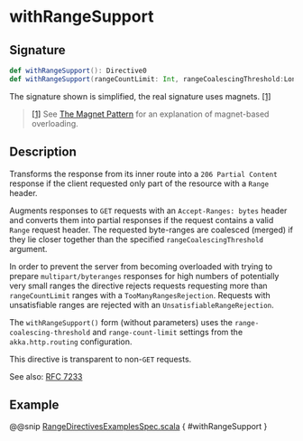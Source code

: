 <a id="withrangesupport"></a>
# withRangeSupport

## Signature

```scala
def withRangeSupport(): Directive0
def withRangeSupport(rangeCountLimit: Int, rangeCoalescingThreshold:Long): Directive0
```

The signature shown is simplified, the real signature uses magnets. <a id="^1" href="#1">[1]</a>

> <a id="1" href="#^1">[1]</a> See [The Magnet Pattern](http://spray.io/blog/2012-12-13-the-magnet-pattern/) for an explanation of magnet-based overloading.

## Description

Transforms the response from its inner route into a `206 Partial Content`
response if the client requested only part of the resource with a `Range` header.

Augments responses to `GET` requests with an `Accept-Ranges: bytes` header and converts them into partial responses
if the request contains a valid `Range` request header. The requested byte-ranges are coalesced (merged) if they
lie closer together than the specified `rangeCoalescingThreshold` argument.

In order to prevent the server from becoming overloaded with trying to prepare `multipart/byteranges` responses for
high numbers of potentially very small ranges the directive rejects requests requesting more than `rangeCountLimit`
ranges with a `TooManyRangesRejection`.
Requests with unsatisfiable ranges are rejected with an `UnsatisfiableRangeRejection`.

The `withRangeSupport()` form (without parameters) uses the `range-coalescing-threshold` and `range-count-limit`
settings from the `akka.http.routing` configuration.

This directive is transparent to non-`GET` requests.

See also: [RFC 7233](https://tools.ietf.org/html/rfc7233)

## Example

@@snip [RangeDirectivesExamplesSpec.scala](../../../../../../../test/scala/docs/http/scaladsl/server/directives/RangeDirectivesExamplesSpec.scala) { #withRangeSupport }